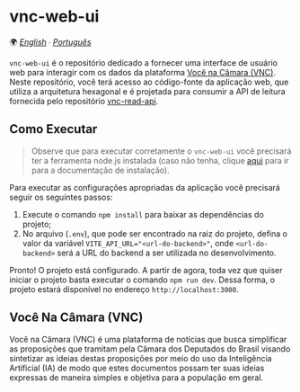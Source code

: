 # vnc-web-ui

🌍 *[English](README.md) ∙ [Português](README_pt.md)*

`vnc-web-ui` é o repositório dedicado a fornecer uma interface de usuário web para interagir com os dados da plataforma
[Você na Câmara (VNC)](#você-na-câmara-vnc). Neste repositório, você terá acesso ao código-fonte da aplicação web, que utiliza
a arquitetura hexagonal e é projetada para consumir a API de leitura fornecida pelo repositório [vnc-read-api](https://github.com/devlucassantos/vnc-read-api).

## Como Executar

> Observe que para executar corretamente o `vnc-web-ui` você precisará ter a ferramenta node.js instalada (caso não tenha, clique [aqui](https://nodejs.org/en/download/) para ir para a documentação de instalação).

Para executar as configurações apropriadas da aplicação você precisará seguir os seguintes passos:

1. Execute o comando `npm install` para baixar as dependências do projeto;
2. No arquivo (`.env`), que pode ser encontrado na raiz do projeto, defina o valor da variável `VITE_API_URL="<url-do-backend>"`, onde `<url-do-backend>` será a URL do backend a ser utilizada no desenvolvimento.

Pronto! O projeto está configurado. A partir de agora, toda vez que quiser iniciar o projeto basta executar o comando `npm run dev`. Dessa forma, o projeto estará disponível no endereço `http://localhost:3000`.

## Você Na Câmara (VNC)

Você na Câmara (VNC) é uma plataforma de notícias que busca simplificar as proposições que tramitam pela Câmara dos
Deputados do Brasil visando sintetizar as ideias destas proposições por meio do uso da Inteligência Artificial (IA)
de modo que estes documentos possam ter suas ideias expressas de maneira simples e objetiva para a população em geral.